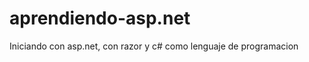 aprendiendo-asp.net
===================

Iniciando con asp.net, con razor y c# como lenguaje de programacion

